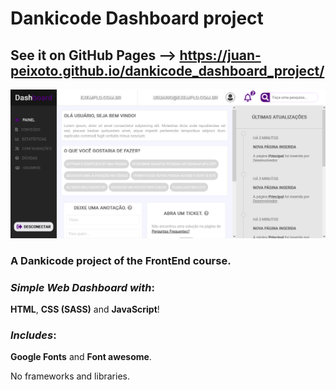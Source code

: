 # Dankicode Dashboard project
## See it on **GitHub Pages** --> https://juan-peixoto.github.io/dankicode_dashboard_project/

<img src="https://github.com/Juan-Peixoto/dankicode_dashboard_project/blob/main/layout/mockup.png" alt="Alt text" title="Optional title">

### A **Dankicode** project of the **FrontEnd** course.

### _Simple Web Dashboard with_:
**HTML**, **CSS (SASS)** and **JavaScript**!

### _Includes_:
**Google Fonts** and **Font awesome**.

No frameworks and libraries.
